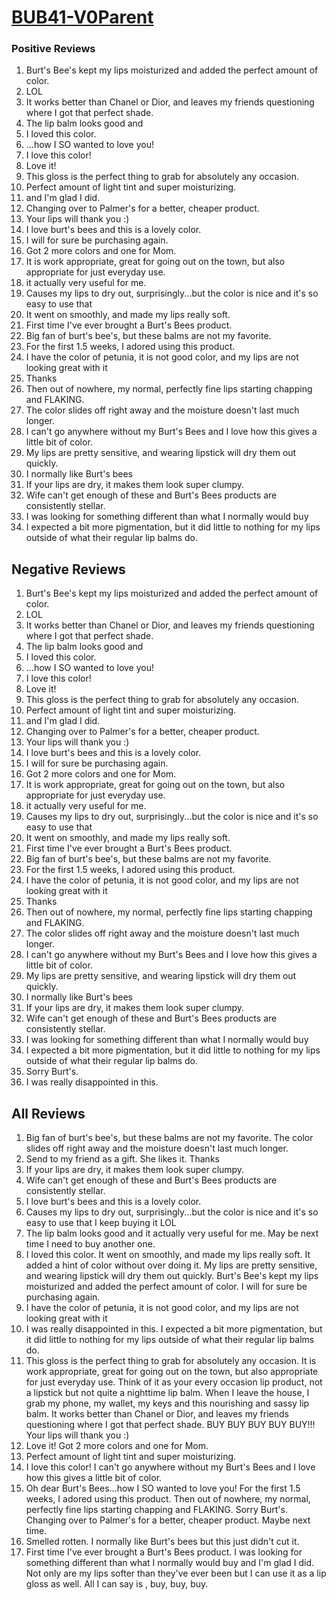 # [BUB41-V0Parent](https://products.checkmycream.com/products/BUB41-V0Parent.html)

### Positive Reviews

<ol>
      <li>Burt&#x27;s Bee&#x27;s kept my lips moisturized and added the perfect amount of color.</li>
      <li>LOL</li>
      <li>It works better than Chanel or Dior, and leaves my friends questioning where I got that perfect shade.</li>
      <li>The lip balm looks good and</li>
      <li>I loved this color.</li>
      <li>...how I SO wanted to love you!</li>
      <li>I love this color!</li>
      <li>Love it!</li>
      <li>This gloss is the perfect thing to grab for absolutely any occasion.</li>
      <li>Perfect amount of light tint and super moisturizing.</li>
      <li>and I&#x27;m glad I did.</li>
      <li>Changing over to Palmer&#x27;s for a better, cheaper product.</li>
      <li>Your lips will thank you :)</li>
      <li>I love burt&#x27;s bees and this is a lovely color.</li>
      <li>I will for sure be purchasing again.</li>
      <li>Got 2 more colors and one for Mom.</li>
      <li>It is work appropriate, great for going out on the town, but also appropriate for just everyday use.</li>
      <li>it actually very useful for me.</li>
      <li>Causes my lips to dry out, surprisingly...but the color is nice and it&#x27;s so easy to use that</li>
      <li>It went on smoothly, and made my lips really soft.</li>
      <li>First time I&#x27;ve ever brought a Burt&#x27;s Bees product.</li>
      <li>Big fan of burt&#x27;s bee&#x27;s, but these balms are not my favorite.</li>
      <li>For the first 1.5 weeks, I adored using this product.</li>
      <li>I have the color of petunia, it is not good color, and my lips are not looking great with it</li>
      <li>Thanks</li>
      <li>Then out of nowhere, my normal, perfectly fine lips starting chapping and FLAKING.</li>
      <li>The color slides off right away and the moisture doesn&#x27;t last much longer.</li>
      <li>I can&#x27;t go anywhere without my Burt&#x27;s Bees and I love how this gives a little bit of color.</li>
      <li>My lips are pretty sensitive, and wearing lipstick will dry them out quickly.</li>
      <li>I normally like Burt&#x27;s bees</li>
      <li>If your lips are dry, it makes them look super clumpy.</li>
      <li>Wife can&#x27;t get enough of these and Burt&#x27;s Bees products are consistently stellar.</li>
      <li>I was looking for something different than what I normally would buy</li>
      <li>I expected a bit more pigmentation, but it did little to nothing for my lips outside of what their regular lip balms do.</li>
</ol>


<h2>Negative Reviews</h2>
<ol>
<li> Burt&#x27;s Bee&#x27;s kept my lips moisturized and added the perfect amount of color.</li>
<li> LOL</li>
<li> It works better than Chanel or Dior, and leaves my friends questioning where I got that perfect shade.</li>
<li> The lip balm looks good and</li>
<li> I loved this color.</li>
<li> ...how I SO wanted to love you!</li>
<li> I love this color!</li>
<li> Love it!</li>
<li> This gloss is the perfect thing to grab for absolutely any occasion.</li>
<li> Perfect amount of light tint and super moisturizing.</li>
<li> and I&#x27;m glad I did.</li>
<li> Changing over to Palmer&#x27;s for a better, cheaper product.</li>
<li> Your lips will thank you :)</li>
<li> I love burt&#x27;s bees and this is a lovely color.</li>
<li> I will for sure be purchasing again.</li>
<li> Got 2 more colors and one for Mom.</li>
<li> It is work appropriate, great for going out on the town, but also appropriate for just everyday use.</li>
<li> it actually very useful for me.</li>
<li> Causes my lips to dry out, surprisingly...but the color is nice and it&#x27;s so easy to use that</li>
<li> It went on smoothly, and made my lips really soft.</li>
<li> First time I&#x27;ve ever brought a Burt&#x27;s Bees product.</li>
<li> Big fan of burt&#x27;s bee&#x27;s, but these balms are not my favorite.</li>
<li> For the first 1.5 weeks, I adored using this product.</li>
<li> I have the color of petunia, it is not good color, and my lips are not looking great with it</li>
<li> Thanks</li>
<li> Then out of nowhere, my normal, perfectly fine lips starting chapping and FLAKING.</li>
<li> The color slides off right away and the moisture doesn&#x27;t last much longer.</li>
<li> I can&#x27;t go anywhere without my Burt&#x27;s Bees and I love how this gives a little bit of color.</li>
<li> My lips are pretty sensitive, and wearing lipstick will dry them out quickly.</li>
<li> I normally like Burt&#x27;s bees</li>
<li> If your lips are dry, it makes them look super clumpy.</li>
<li> Wife can&#x27;t get enough of these and Burt&#x27;s Bees products are consistently stellar.</li>
<li> I was looking for something different than what I normally would buy</li>
<li> I expected a bit more pigmentation, but it did little to nothing for my lips outside of what their regular lip balms do.</li>
<li> Sorry Burt&#x27;s.</li>
<li> I was really disappointed in this.</li>
</ol>

<h2>All Reviews</h2>

<ol>
    <li> Big fan of burt&#x27;s bee&#x27;s, but these balms are not my favorite. The color slides off right away and the moisture doesn&#x27;t last much longer.</li>
    <li> Send to my friend as a gift. She likes it. Thanks</li>
    <li> If your lips are dry, it makes them look super clumpy.</li>
    <li> Wife can&#x27;t get enough of these and Burt&#x27;s Bees products are consistently stellar.</li>
    <li> I love burt&#x27;s bees and this is a lovely color.</li>
    <li> Causes my lips to dry out, surprisingly...but the color is nice and it&#x27;s so easy to use that I keep buying it LOL</li>
    <li> The lip balm looks good and it actually very useful for me. May be next time I need to buy another one.</li>
    <li> I loved this color. It went on smoothly, and made my lips really soft. It added a hint of color without over doing it. My lips are pretty sensitive, and wearing lipstick will dry them out quickly. Burt&#x27;s Bee&#x27;s kept my lips moisturized and added the perfect amount of color. I will for sure be purchasing again.</li>
    <li> I have the color of petunia, it is not good color, and my lips are not looking great with it</li>
    <li> I was really disappointed in this. I expected a bit more pigmentation, but it did little to nothing for my lips outside of what their regular lip balms do.</li>
    <li> This gloss is the perfect thing to grab for absolutely any occasion. It is work appropriate, great for going out on the town, but also appropriate for just everyday use. Think of it as your every occasion lip product, not a lipstick but not quite a nighttime lip balm. When I leave the house, I grab my phone, my wallet, my keys and this nourishing and sassy lip balm. It works better than Chanel or Dior, and leaves my friends questioning where I got that perfect shade. BUY BUY BUY BUY BUY!!! Your lips will thank you :)</li>
    <li> Love it! Got 2 more colors and one for Mom.</li>
    <li> Perfect amount of light tint and super moisturizing.</li>
    <li> I love this color! I can&#x27;t go anywhere without my Burt&#x27;s Bees and I love how this gives a little bit of color.</li>
    <li> Oh dear Burt&#x27;s Bees...how I SO wanted to love you! For the first 1.5 weeks, I adored using this product. Then out of nowhere, my normal, perfectly fine lips starting chapping and FLAKING. Sorry Burt&#x27;s. Changing over to Palmer&#x27;s for a better, cheaper product. Maybe next time.</li>
    <li> Smelled rotten.  I normally like Burt&#x27;s bees but this just didn&#x27;t cut it.</li>
    <li> First time I&#x27;ve ever brought a Burt&#x27;s Bees product. I was looking for something different than what I normally would buy and I&#x27;m glad I did. Not only are my lips softer than they&#x27;ve ever been but I can use it as a lip gloss as well. All I can say is , buy, buy, buy.</li>
</ol>




